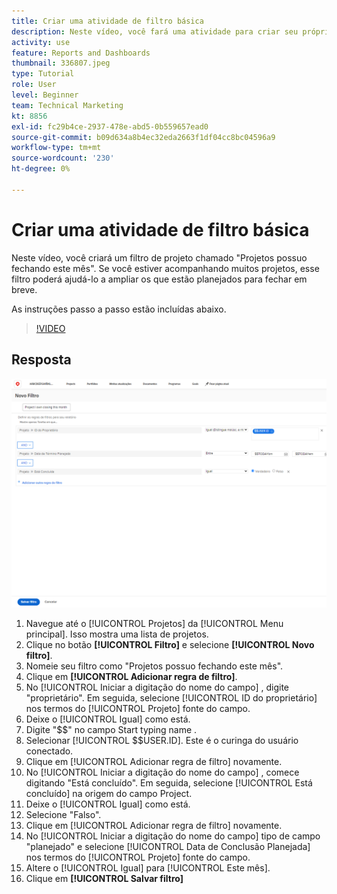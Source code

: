```yaml
---
title: Criar uma atividade de filtro básica
description: Neste vídeo, você fará uma atividade para criar seu próprio filtro no Workfront.
activity: use
feature: Reports and Dashboards
thumbnail: 336807.jpeg
type: Tutorial
role: User
level: Beginner
team: Technical Marketing
kt: 8856
exl-id: fc29b4ce-2937-478e-abd5-0b559657ead0
source-git-commit: b09d634a8b4ec32eda2663f1df04cc8bc04596a9
workflow-type: tm+mt
source-wordcount: '230'
ht-degree: 0%

---
```


# Criar uma atividade de filtro básica

Neste vídeo, você criará um filtro de projeto chamado &quot;Projetos possuo fechando este mês&quot;. Se você estiver acompanhando muitos projetos, esse filtro poderá ajudá-lo a ampliar os que estão planejados para fechar em breve.

As instruções passo a passo estão incluídas abaixo.

>[!VIDEO](https://video.tv.adobe.com/v/336807/?quality=12)

## Resposta

![Uma imagem da tela para criar um novo filtro](assets/basic-filter-activity-updated-6-15-21.png)

1. Navegue até o [!UICONTROL Projetos] da [!UICONTROL Menu principal]. Isso mostra uma lista de projetos.
1. Clique no botão **[!UICONTROL Filtro]** e selecione **[!UICONTROL Novo filtro]**.
1. Nomeie seu filtro como &quot;Projetos possuo fechando este mês&quot;.
1. Clique em **[!UICONTROL Adicionar regra de filtro]**.
1. No [!UICONTROL Iniciar a digitação do nome do campo] , digite &quot;proprietário&quot;. Em seguida, selecione [!UICONTROL ID do proprietário] nos termos do [!UICONTROL Projeto] fonte do campo.
1. Deixe o [!UICONTROL Igual] como está.
1. Digite &quot;$$&quot; no campo Start typing name .
1. Selecionar [!UICONTROL $$USER.ID]. Este é o curinga do usuário conectado.
1. Clique em [!UICONTROL Adicionar regra de filtro] novamente.
1. No [!UICONTROL Iniciar a digitação do nome do campo] , comece digitando &quot;Está concluído&quot;. Em seguida, selecione [!UICONTROL Está concluído] na origem do campo Project.
1. Deixe o [!UICONTROL Igual] como está.
1. Selecione &quot;Falso&quot;.
1. Clique em [!UICONTROL Adicionar regra de filtro] novamente.
1. No [!UICONTROL Iniciar a digitação do nome do campo] tipo de campo &quot;planejado&quot; e selecione [!UICONTROL Data de Conclusão Planejada] nos termos do [!UICONTROL Projeto] fonte do campo.
1. Altere o [!UICONTROL Igual] para [!UICONTROL Este mês].
1. Clique em **[!UICONTROL Salvar filtro]**
